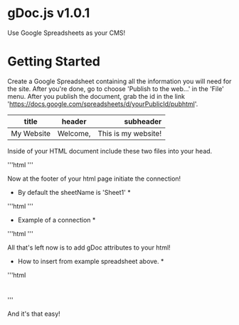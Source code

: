 # gDoc.js v1.0.1

Use Google Spreadsheets as your CMS!

# Getting Started

Create a Google Spreadsheet containing all the information you will need for the site. After you're done, go to choose 'Publish to the web...' in the 'File' menu. After you publish the document, grab the id in the link 'https://docs.google.com/spreadsheets/d/yourPublicId/pubhtml'.

| title       | header   | subheader           |
| ----------- |:--------:| -------------------:|
| My Website  | Welcome, | This is my website! |

Inside of your HTML document include these two files into your head.

'''html
    <head>
        <script src="tabletop.js"></script>
        <script src="gDoc.js"></script>
    </head>
'''

Now at the footer of your html page initiate the connection! 

* By default the sheetName is 'Sheet1' *

'''html
    <script>
        gDoc(yourPublicId, sheetName);
    </script>
'''

* Example of a connection * 

'''html
    <script>
        // caching the public id 
        var public = '1cfW7dwJkwJq7rqTsftNy3wjCJR3-yDylc5MRmsc0Yw8';
        // initiating connection
        gDoc(public, 'layout');
    </script>
'''

All that's left now is to add gDoc attributes to your html!

* How to insert from example spreadsheet above. *

'''html 
    <html>
        <head>
            <title gDoc="title"></title>
        </head>
        <body>
            <h1 gDoc="header"></h1>
            <h2 gDoc="subheader"></h2>
        </body>
    </html>
'''

And it's that easy!